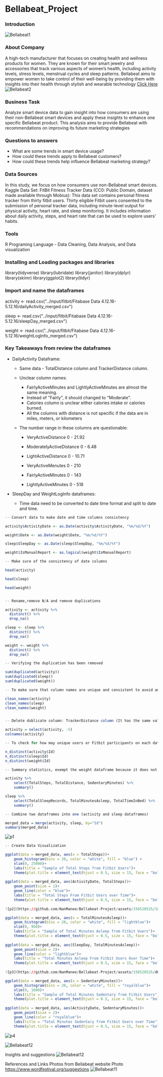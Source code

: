 # Bellabeat_Project

### Introduction
![Bellabeat1](https://github.com/NanManee/Bellabeat-Project/assets/156528525/3f151db0-5230-4606-9327-4052ef684a97)

### About Company

A high-tech manufacturer that focuses on creating health and wellness products for women. They are known for their smart jewelry and accessories that track various aspects of women’s health, including activity levels, stress levels, menstrual cycles and sleep patterns. Bellabeat aims to empower women to take control of their well-being by providing them with insights into their health through stylish and wearable technology [Click Here](https://bellabeat.com)
![Bellabeat2](https://github.com/NanManee/Bellabeat-Project/assets/156528525/55cda1f2-15b8-4749-b368-fa75794fba07)

### Business Task

Analyze smart device data to gain insight into how consumers are using their non-Bellabeat smart devices and apply these insights to enhance one specific Bellabeat product. This analysis aims to provide Bellabeat with recommendations on improving its future marketing strategies

### Questions to answers

- What are some trends in smart device usage?
- How could these trends apply to Bellabeat customers?
- How could these trends help influence Bellabeat marketing strategy?

### Data Sources

In this study, we focus on how consumers use non-Bellabeat smart devices. Kaggle Data Set: FitBit Fitness Tracker Data (CC0: Public Domain, dataset made available through Mobius): This data set contains personal fitness tracker from thirty fitbit users. Thirty eligible Fitbit users consented to the submission of personal tracker data, including minute-level output for physical activity, heart rate, and sleep monitoring. It includes information about daily activity, steps, and heart rate that can be used to explore users’ habits.

### Tools 

R Programing Language - Data Cleaning, Data Analysis, and Data visualization


### Installing and Loading packages and libraries

library(tidyverse)
library(lubridate)
library(janitor)
library(dplyr)
library(skimr)
library(ggplot2)
library(tidyr)


### Import and name the dataframes

activity <- read.csv("../input/fitbit/Fitabase Data 4.12.16-5.12.16/dailyActivity_merged.csv")

sleep <- read.csv("../input/fitbit/Fitabase Data 4.12.16-5.12.16/sleepDay_merged.csv")

weight <- read.csv("../input/fitbit/Fitabase Data 4.12.16-5.12.16/weightLogInfo_merged.csv")


### Key Takeaways from review the dataframes

* DailyActivity Dataframe:
  - Same data - TotalDistance column and TrackerDistance column.
  - Unclear column names:
    - FairlyActiveMinutes and LightlyActiveMinutes are almost the same meaning.
    - Instead of "Fairly", it should changed to "Moderate".
    - Calories column is unclear either calories intake or calories burned.
    - All the columns with distance is not specific if the data are in miles, meters, or kilometers
  - The number range in these columns are questionable:

    - VeryActiveDistance       0 - 21.92
    - ModeratelyActiveDistance 0 - 6.48
    - LightActiveDistance      0 - 10.71

    - VeryActiveMenutes        0 - 210
    - FairlyActiveMinutes      0 - 143
    - LightlyActiveMinutes     0 - 518

* SleepDay and WeightLogInfo dataframes:

  - Time data need to be converted to date time format and split to date and time.
    
    
```r
-- Convert data to make date and time columns consistency

activity$ActivityDate <- as.Date(activity$ActivityDate, "%m/%d/%Y")

weight$Date <- as.Date(weight$Date, "%m/%d/%Y")

sleep$SleepDay <- as.Date(sleep$SleepDay, "%m/%d/%Y")

weight$IsManualReport <- as.logical(weight$IsManualReport)
```

```r
-- Make sure of the consistency of date columns

head(activity)

head(sleep)

head(weight)
```
```r

-- Rename,remove N/A and remove duplications

activity <- activity %>%
  distinct() %>%
  drop_na()

sleep <- sleep %>%
  distinct() %>%
  drop_na()

weight <- weight %>%
  distinct() %>%
  drop_na()
```

```r
-- Verifying the duplication has been removed

sum(duplicated(activity))
sum(duplicated(sleep))
sum(duplicated(weight))
```

```r
-- To make sure that column names are unique and consistent to avoid any errors

clean_names(activity)
clean_names(sleep)
clean_names(weight)
```

```r

-- Delete dublicate column: TrackerDistance column (It has the same values as TotalDistance column)

activity = select(activity, -5) 
colnames(activity)
```

```r
-- To check for how may unique users or Fitbit participants on each dataframe

n_distinct(activity$Id)
n_distinct(sleep$Id)
n_distinct(weight$Id)
```

```r
-- Summary statistics, exempt the weight dataframe because it does not have enough unigue users for analysis

activity %>%
    select(TotalSteps, TotalDistance, SedentaryMinutes) %>%
    summary()

sleep %>%
    select(TotalSleepRecords, TotalMinutesAsleep, TotalTimeInBed) %>%
    summary()
```

```r
-- Combine two dataframes into one (activity and sleep dataframes)

merged_data = merge(activity, sleep, by="Id")
summary(merged_data)
```
![p1](https://github.com/NanManee/Bellabeat-Project/assets/156528525/fff22921-1282-482e-a58d-a87d91c8fc97)

```r
-- Create Data Visualization

ggplot(data = merged_data, aes(x = TotalSteps))+
    geom_histogram(bins = 20, color = "white", fill = "blue") +
    xlim(0, 25000)+
    labs(title = "Sample of Total Steps from Fitbit Users")+
    theme(plot.title = element_text(hjust = 0.5, size = 15, face = "bold"))
​
ggplot(data = merged_data, aes(ActivityDate, TotalSteps))+
    geom_point(size = 1)+
    geom_line(color = "blue")+
    labs(title = "Total Steps From Fitbit Users over Time")+
    theme(plot.title = element_text(hjust = 0.5, size = 15, face = "bold"))
​
​![p2](https://github.com/NanManee/Bellabeat-Project/assets/156528525/186b06ca-0051-4f0d-97c8-ba34ee70887a)

ggplot(data = merged_data, aes(x = TotalMinutesAsleep))+
    geom_histogram(bins = 20, color = "white", fill = "lightblue")+
    xlim(0, 950)+
    labs(title = "Sample of Total Minutes Asleep from Fitbit Users")+
    theme(plot.title = element_text(hjust = 0.5, size = 15, face = "bold"))
​
ggplot(data = merged_data, aes(SleepDay, TotalMinutesAsleep))+
    geom_point(size = 2)+
    geom_line(color = "lightblue")+
    labs(title = "Total Minutes Asleep From Fitbit Users Over Time")+
    theme(plot.title = element_text(hjust = 0.5, size = 15, face = "bold"))
​
​![p3](https://github.com/NanManee/Bellabeat-Project/assets/156528525/d06e3114-dcb1-434d-9ee4-e7740e396ab3)

ggplot(data = merged_data, aes(x = SedentaryMinutes))+
    geom_histogram(bins = 20, color = "white", fill = "royalblue")+
    xlim(0, 1600)+
    labs(title = "Sample of Total Minutes Sedentary from Fitbit Users")+
    theme(plot.title = element_text(hjust = 0.5, size = 15, face = "bold"))
    
ggplot(data = merged_data, aes(ActivityDate, SedentaryMinutes))+
    geom_point(size = 2)+
    geom_line(color = "royalblue")+
    labs(title = "Total Minutes Sedentary from Fitbit Users over Time")+
    theme(plot.title = element_text(hjust = 0.5, size = 15, face = "bold"))  
```
![p4](https://github.com/NanManee/Bellabeat-Project/assets/156528525/258f2f3d-993a-41ec-9247-d4e7bb013fcf)


![Bellabeat12](https://github.com/NanManee/Bellabeat-Project/assets/156528525/e33dbed6-5772-45b2-87d1-51cb0c1c0a0e)

Insights and suggestions
![Bellabeat12](https://github.com/NanManee/Bellabeat-Project/assets/156528525/a0d7304d-9dca-4024-bb66-ead178d90d62)

References and Links
Photos from Bellabeat website
Photo https://www.wordfestival.org/suggestions
![Bellabeat11](https://github.com/NanManee/Bellabeat-Project/assets/156528525/d86662c0-675b-4de7-b14b-f9865bf056f8)
